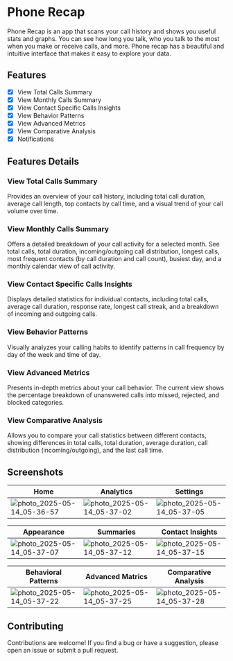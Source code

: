 # Phone Recap

Phone Recap is an app that scans your call history and shows you useful stats and graphs. You can see how long you talk, who you talk to the most when you make or receive calls, and more. Phone recap has a beautiful and intuitive interface that makes it easy to explore your data.

## Features

- [x] View Total Calls Summary
- [x] View Monthly Calls Summary
- [x] View Contact Specific Calls Insights
- [x] View Behavior Patterns
- [x] View Advanced Metrics
- [x] View Comparative Analysis
- [x] Notifications

## Features Details

### View Total Calls Summary

Provides an overview of your call history, including total call duration, average call length, top contacts by call time, and a visual trend of your call volume over time.

### View Monthly Calls Summary

Offers a detailed breakdown of your call activity for a selected month. See total calls, total duration, incoming/outgoing call distribution, longest calls, most frequent contacts (by call duration and call count), busiest day, and a monthly calendar view of call activity.

### View Contact Specific Calls Insights

Displays detailed statistics for individual contacts, including total calls, average call duration, response rate, longest call streak, and a breakdown of incoming and outgoing calls.

### View Behavior Patterns

Visually analyzes your calling habits to identify patterns in call frequency by day of the week and time of day.

### View Advanced Metrics

Presents in-depth metrics about your call behavior. The current view shows the percentage breakdown of unanswered calls into missed, rejected, and blocked categories.

### View Comparative Analysis

Allows you to compare your call statistics between different contacts, showing differences in total calls, total duration, average duration, call distribution (incoming/outgoing), and the last call time.

## Screenshots

| Home | Analytics | Settings |
| --------------- | --------------- | --------------- |
| ![photo_2025-05-14_05-36-57](https://github.com/user-attachments/assets/5b6d62ba-566a-4c45-8e0a-ce6b2b8c46a0) | ![photo_2025-05-14_05-37-02](https://github.com/user-attachments/assets/7575dffa-e7ac-499d-9fb8-78938f150ac2) | ![photo_2025-05-14_05-37-05](https://github.com/user-attachments/assets/582cac11-722e-4b56-8da6-e4ec9f54f6ee) |

| Appearance | Summaries | Contact Insights |
| --------------- | --------------- | --------------- |
| ![photo_2025-05-14_05-37-07](https://github.com/user-attachments/assets/aa858299-8c1c-49c5-ac0b-7ba37b060399) | ![photo_2025-05-14_05-37-12](https://github.com/user-attachments/assets/cac9f1c4-0b45-462f-b627-78739c88d919) | ![photo_2025-05-14_05-37-15](https://github.com/user-attachments/assets/19ac94c4-4e13-48af-b1f2-55a32fab3156) |

| Behavioral Patterns | Advanced Matrics | Comparative Analysis |
| --------------- | --------------- | --------------- |
| ![photo_2025-05-14_05-37-22](https://github.com/user-attachments/assets/034d9f0e-6580-48c2-abd6-7da4b5671ecd) | ![photo_2025-05-14_05-37-25](https://github.com/user-attachments/assets/d9edd53e-20e4-4bdf-b275-26013c60d3ba) | ![photo_2025-05-14_05-37-28](https://github.com/user-attachments/assets/32ceb99c-d2c9-4da9-aa6a-43d99a66ce57) |


## Contributing

Contributions are welcome! If you find a bug or have a suggestion, please open an issue or submit a pull request.
